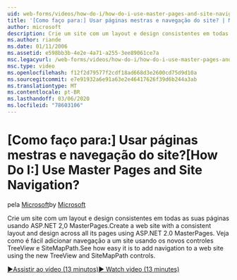 ```yaml
---
uid: web-forms/videos/how-do-i/how-do-i-use-master-pages-and-site-navigation
title: '[Como faço para:] Usar páginas mestras e navegação do site? | Microsoft Docs'
author: microsoft
description: Crie um site com um layout e design consistentes em todas as suas páginas usando ASP.NET 2,0 MasterPages. Veja como é fácil adicionar navegação a um site da Web...
ms.author: riande
ms.date: 01/11/2006
ms.assetid: e598bb3b-4e2e-4a71-a255-3ee89061ce7a
msc.legacyurl: /web-forms/videos/how-do-i/how-do-i-use-master-pages-and-site-navigation
msc.type: video
ms.openlocfilehash: f12f2d79577f2cdf18ad668d3e2600cd75d9d10a
ms.sourcegitcommit: e7e91932a6e91a63e2e46417626f39d6b244a3ab
ms.translationtype: MT
ms.contentlocale: pt-BR
ms.lasthandoff: 03/06/2020
ms.locfileid: "78603106"
---
```

# <a name="how-do-i-use-master-pages-and-site-navigation"></a><span data-ttu-id="aa511-105">[Como faço para:] Usar páginas mestras e navegação do site?</span><span class="sxs-lookup"><span data-stu-id="aa511-105">[How Do I:] Use Master Pages and Site Navigation?</span></span>

<span data-ttu-id="aa511-106">pela [Microsoft](https://github.com/microsoft)</span><span class="sxs-lookup"><span data-stu-id="aa511-106">by [Microsoft](https://github.com/microsoft)</span></span>

<span data-ttu-id="aa511-107">Crie um site com um layout e design consistentes em todas as suas páginas usando ASP.NET 2,0 MasterPages.</span><span class="sxs-lookup"><span data-stu-id="aa511-107">Create a web site with a consistent layout and design across all its pages using ASP.NET 2.0 MasterPages.</span></span> <span data-ttu-id="aa511-108">Veja como é fácil adicionar navegação a um site usando os novos controles TreeView e SiteMapPath.</span><span class="sxs-lookup"><span data-stu-id="aa511-108">See how easy it is to add navigation to a web site using the new TreeView and SiteMapPath controls.</span></span>

[<span data-ttu-id="aa511-109">&#9654;Assistir ao vídeo (13 minutos)</span><span class="sxs-lookup"><span data-stu-id="aa511-109">&#9654; Watch video (13 minutes)</span></span>](https://channel9.msdn.com/Blogs/ASP-NET-Site-Videos/how-do-i-use-master-pages-and-site-navigation)

